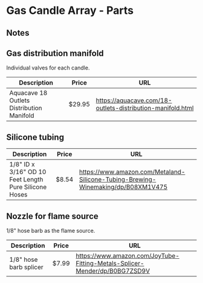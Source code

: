 # Gas Candle Array - Parts

## Notes



## Gas distribution manifold

Individual valves for each candle.

| Description | Price | URL |
| --- | --- | --- |
| Aquacave 18 Outlets Distribution Manifold | $29.95 | https://aquacave.com/18-outlets-distribution-manifold.html |

## Silicone tubing

| Description | Price | URL |
| --- | --- | --- |
| 1/8" ID x 3/16" OD 10 Feet Length Pure Silicone Hoses | $8.54 | https://www.amazon.com/Metaland-Silicone-Tubing-Brewing-Winemaking/dp/B08XM1V475 |

## Nozzle for flame source

1/8" hose barb as the flame source.

| Description | Price | URL |
| --- | --- | --- |
| 1/8" hose barb splicer | $7.99 | https://www.amazon.com/JoyTube-Fitting-Metals-Splicer-Mender/dp/B0BG7ZSD9V |


